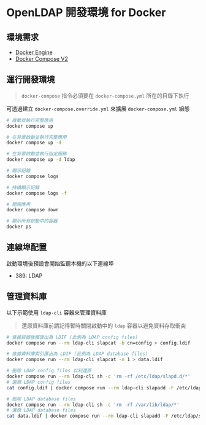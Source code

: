 # OpenLDAP 開發環境 for Docker

## 環境需求

- [Docker Engine](https://docs.docker.com/install/)
- [Docker Compose V2](https://docs.docker.com/compose/cli-command/)

## 運行開發環境

> `docker-compose` 指令必須要在 `docker-compose.yml` 所在的目錄下執行

可透過建立 `docker-compose.override.yml` 來擴展 `docker-compose.yml` 組態

```sh
# 啟動並執行完整應用
docker compose up

# 在背景啟動並執行完整應用
docker compose up -d

# 在背景啟動並執行指定服務
docker compose up -d ldap

# 顯示記錄
docker compose logs

# 持續顯示記錄
docker compose logs -f

# 關閉應用
docker compose down

# 顯示所有啟動中的容器
docker ps
```

## 連線埠配置

啟動環境後預設會開始監聽本機的以下連線埠

- 389: LDAP

## 管理資料庫

以下示範使用 `ldap-cli` 容器來管理資料庫

> 還原資料庫前請記得暫時關閉啟動中的 `ldap` 容器以避免資料存取衝突

```sh
# 依據目錄後綴匯出為 LDIF (此例為 LDAP config files)
docker compose run --rm ldap-cli slapcat -b cn=config > config.ldif

# 依據資料庫索引匯出為 LDIF (此例為 LDAP database files)
docker compose run --rm ldap-cli slapcat -n 1 > data.ldif

# 刪除 LDAP config files 以利還原
docker compose run --rm ldap-cli sh -c 'rm -rf /etc/ldap/slapd.d/*'
# 還原 LDAP config files
cat config.ldif | docker compose run --rm ldap-cli slapadd -F /etc/ldap/slapd.d -n 0

# 刪除 LDAP database files
docker compose run --rm ldap-cli sh -c 'rm -rf /var/lib/ldap/*'
# 還原 LDAP database files
cat data.ldif | docker compose run --rm ldap-cli slapadd -F /etc/ldap/slapd.d -n 1
```
